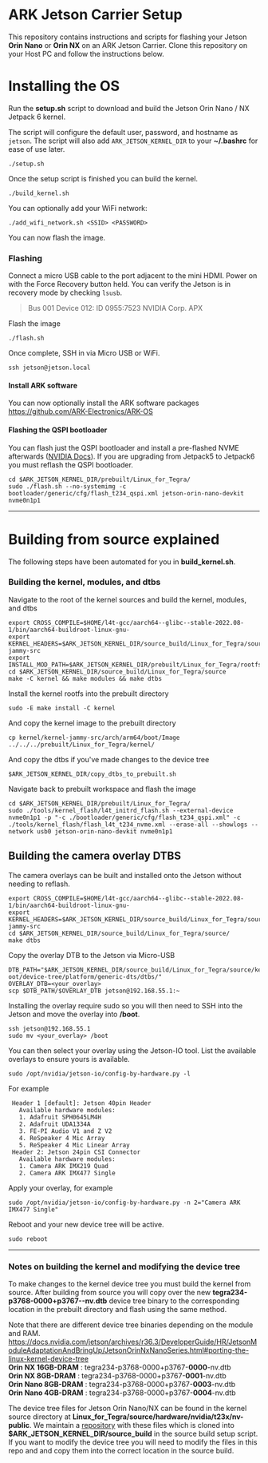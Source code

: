 # ARK Jetson Carrier Setup

This repository contains instructions and scripts for flashing your Jetson **Orin Nano** or **Orin NX** on an ARK Jetson Carrier. Clone this repository on your Host PC and follow the instructions below.

# Installing the OS
Run the **setup.sh** script to download and build the Jetson Orin Nano / NX Jetpack 6 kernel.

The script will configure the default user, password, and hostname as `jetson`. The script will also add `ARK_JETSON_KERNEL_DIR` to your **~/.bashrc** for ease of use later.
```
./setup.sh
```
Once the setup script is finished you can build the kernel.
```
./build_kernel.sh
```
You can optionally add your WiFi network:
```
./add_wifi_network.sh <SSID> <PASSWORD>
```
You can now flash the image.

### Flashing
Connect a micro USB cable to the port adjacent to the mini HDMI. Power on with the Force Recovery button held. You can verify the Jetson is in recovery mode by checking `lsusb`.
> Bus 001 Device 012: ID 0955:7523 NVIDIA Corp. APX

Flash the image
````
./flash.sh
````

Once complete, SSH in via Micro USB or WiFi.
```
ssh jetson@jetson.local
```

#### Install ARK software
You can now optionally install the ARK software packages <br>
https://github.com/ARK-Electronics/ARK-OS

#### Flashing the QSPI bootloader
You can flash just the QSPI bootloader and install a pre-flashed NVME afterwards ([NVIDIA Docs](https://docs.nvidia.com/jetson/archives/r36.3/DeveloperGuide/SD/FlashingSupport.html#examples)). If you are upgrading from Jetpack5 to Jetpack6 you must reflash the QSPI bootloader.
```
cd $ARK_JETSON_KERNEL_DIR/prebuilt/Linux_for_Tegra/
sudo ./flash.sh --no-systemimg -c bootloader/generic/cfg/flash_t234_qspi.xml jetson-orin-nano-devkit nvme0n1p1
```

---

# Building from source explained
The following steps have been automated for you in **build_kernel.sh**.

### Building the kernel, modules, and dtbs
Navigate to the root of the kernel sources and build the kernel, modules, and dtbs
```
export CROSS_COMPILE=$HOME/l4t-gcc/aarch64--glibc--stable-2022.08-1/bin/aarch64-buildroot-linux-gnu-
export KERNEL_HEADERS=$ARK_JETSON_KERNEL_DIR/source_build/Linux_for_Tegra/source/kernel/kernel-jammy-src
export INSTALL_MOD_PATH=$ARK_JETSON_KERNEL_DIR/prebuilt/Linux_for_Tegra/rootfs/
cd $ARK_JETSON_KERNEL_DIR/source_build/Linux_for_Tegra/source
make -C kernel && make modules && make dtbs
```
Install the kernel rootfs into the prebuilt directory
```
sudo -E make install -C kernel
```
And copy the kernel image to the prebuilt directory
```
cp kernel/kernel-jammy-src/arch/arm64/boot/Image ../../../prebuilt/Linux_for_Tegra/kernel/
```
And copy the dtbs if you've made changes to the device tree
```
$ARK_JETSON_KERNEL_DIR/copy_dtbs_to_prebuilt.sh
```
Navigate back to prebuilt workspace and flash the image
````
cd $ARK_JETSON_KERNEL_DIR/prebuilt/Linux_for_Tegra/
sudo ./tools/kernel_flash/l4t_initrd_flash.sh --external-device nvme0n1p1 -p "-c ./bootloader/generic/cfg/flash_t234_qspi.xml" -c ./tools/kernel_flash/flash_l4t_t234_nvme.xml --erase-all --showlogs --network usb0 jetson-orin-nano-devkit nvme0n1p1
````

## Building the camera overlay DTBS
The camera overlays can be built and installed onto the Jetson without needing to reflash.
```
export CROSS_COMPILE=$HOME/l4t-gcc/aarch64--glibc--stable-2022.08-1/bin/aarch64-buildroot-linux-gnu-
export KERNEL_HEADERS=$ARK_JETSON_KERNEL_DIR/source_build/Linux_for_Tegra/source/kernel/kernel-jammy-src
cd $ARK_JETSON_KERNEL_DIR/source_build/Linux_for_Tegra/source/
make dtbs
```

Copy the overlay DTB to the Jetson via Micro-USB
```
DTB_PATH="$ARK_JETSON_KERNEL_DIR/source_build/Linux_for_Tegra/source/kernel_out/nvidia-oot/device-tree/platform/generic-dts/dtbs/"
OVERLAY_DTB=<your_overlay>
scp $DTB_PATH/$OVERLAY_DTB jetson@192.168.55.1:~
```
Installing the overlay require sudo so you will then need to SSH into the Jetson and move the overlay into **/boot**.
```
ssh jetson@192.168.55.1
sudo mv <your_overlay> /boot
```
You can then select your overlay using the Jetson-IO tool. List the available overlays to ensure yours is available.
```
sudo /opt/nvidia/jetson-io/config-by-hardware.py -l
```
For example
```
 Header 1 [default]: Jetson 40pin Header
   Available hardware modules:
   1. Adafruit SPH0645LM4H
   2. Adafruit UDA1334A
   3. FE-PI Audio V1 and Z V2
   4. ReSpeaker 4 Mic Array
   5. ReSpeaker 4 Mic Linear Array
 Header 2: Jetson 24pin CSI Connector
   Available hardware modules:
   1. Camera ARK IMX219 Quad
   2. Camera ARK IMX477 Single
```

Apply your overlay, for example
```
sudo /opt/nvidia/jetson-io/config-by-hardware.py -n 2="Camera ARK IMX477 Single"
```

Reboot and your new device tree will be active.
```
sudo reboot
```

---

### Notes on building the kernel and modifying the device tree
To make changes to the kernel device tree you must build the kernel from source. After building from source you will copy over the new **tegra234-p3768-0000+p3767-<SKU>-nv.dtb** device tree binary to the corresponding location in the prebuilt directory and flash using the same method.

Note that there are different device tree binaries depending on the module and RAM. <br>
https://docs.nvidia.com/jetson/archives/r36.3/DeveloperGuide/HR/JetsonModuleAdaptationAndBringUp/JetsonOrinNxNanoSeries.html#porting-the-linux-kernel-device-tree <br>
**Orin NX 16GB-DRAM**   : tegra234-p3768-0000+p3767-**0000**-nv.dtb <br>
**Orin NX 8GB-DRAM**    : tegra234-p3768-0000+p3767-**0001**-nv.dtb <br>
**Orin Nano 8GB-DRAM**  : tegra234-p3768-0000+p3767-**0003**-nv.dtb <br>
**Orin Nano 4GB-DRAM**  : tegra234-p3768-0000+p3767-**0004**-nv.dtb <br>

The device tree files for Jetson Orin Nano/NX can be found in the kernel source directory at **Linux_for_Tegra/source/hardware/nvidia/t23x/nv-public**. We maintain a [repository](https://github.com/ARK-Electronics/ark_jetson_orin_nano_nx_device_tree ) with these files which is cloned into **$ARK_JETSON_KERNEL_DIR/source_build** in the source build setup script. If you want to modify the device tree you will need to modify the files in this repo and and copy them into the correct location in the source build. <br>
